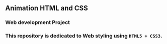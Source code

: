 ## **Animation HTML and CSS**

### Web development Project

### This repository is dedicated to Web styling using `HTML5 + CSS3`.
